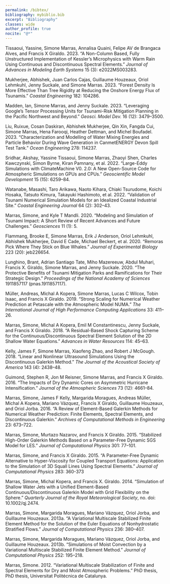 ```yaml
---
permalink: /bibtex/
bibliography: mybiblio.bib
excerpt: "Bibliography"
classes: wide
author_profile: true
nocite: "@*"
---
```


Tissaoui, Yassine, Simone Marras, Annalisa Quaini, Felipe AV de Brangaca
Alves, and Francis X Giraldo. 2023. “A Non-Column Based, Fully
Unstructured Implementation of Kessler’s Microphysics with Warm Rain
Using Continuous and Discontinuous Spectral Elements.” *Journal of
Advances in Modeling Earth Systems* 15 (3): e2022MS003283.

Mukherjee, Abhishek, Juan Carlos Cajas, Guillaume Houzeaux, Oriol
Lehmkuhl, Jenny Suckale, and Simone Marras. 2023. “Forest Density Is
More Effective Than Tree Rigidity at Reducing the Onshore Energy Flux of
Tsunamis.” *Coastal Engineering* 182: 104286.

Madden, Ian, Simone Marras, and Jenny Suckale. 2023. “Leveraging
Google’s Tensor Processing Units for Tsunami-Risk Mitigation Planning in
the Pacific Northwest and Beyond.” *Geosci. Model Dev.* 16 (12):
3479–3500.

Liu, Ruixue, Cosan Daskiran, Abhishek Mukherjee, Qin Xin, Fangda Cui,
Simone Marras, Hena Farooqi, Heather Dettman, and Michel Boufadel. 2023.
“Characterization and Modelling of Water Mixing Energies and Particle
Behavior During Wave Generation in CanmetENERGY Devon Spill Test Tank.”
*Ocean Engineering* 278: 114237.

Sridhar, Akshay, Yassine Tissaoui, Simone Marras, Zhaoyi Shen, Charles
Kawczynski, Simon Byrne, Kiran Pamnany, et al. 2022. “Large-Eddy
Simulations with ClimateMachine V0. 2.0: A New Open-Source Code for
Atmospheric Simulations on GPUs and CPUs.” *Geoscientific Model
Development* 15 (15): 6259–84.

Watanabe, Masashi, Taro Arikawa, Naoto Kihara, Chiaki Tsurudome, Koichi
Hosaka, Tatsuto Kimura, Takayuki Hashimoto, et al. 2022. “Validation of
Tsunami Numerical Simulation Models for an Idealized Coastal Industrial
Site.” *Coastal Engineering Journal* 64 (2): 302–43.

Marras, Simone, and Kyle T Mandli. 2020. “Modeling and Simulation of
Tsunami Impact: A Short Review of Recent Advances and Future
Challenges.” *Geosciences* 11 (1): 5.

Flammang, Brooke E, Simone Marras, Erik J Anderson, Oriol Lehmkuhl,
Abhishek Mukherjee, David E Cade, Michael Beckert, et al. 2020. “Remoras
Pick Where They Stick on Blue Whales.” *Journal of Experimental Biology*
223 (20): jeb226654.

Lunghino, Brant, Adrian Santiago Tate, Miho Mazereeuw, Abdul Muhari,
Francis X. Giraldo, Simone Marras, and Jenny Suckale. 2020. “The
Protective Benefits of Tsunami Mitigation Parks and Ramifications for
Their Strategic Design.” *Proceedings of the National Academy of
Sciences* 1911857117 (pnas.1911857117).

Müller, Andreas, Michal A Kopera, Simone Marras, Lucas C Wilcox, Tobin
Isaac, and Francis X Giraldo. 2019. “Strong Scaling for Numerical
Weather Prediction at Petascale with the Atmospheric Model NUMA.” *The
International Journal of High Performance Computing Applications* 33:
411–26.


Marras, Simone, Michal A Kopera, Emil M Constantinescu, Jenny Suckale,
and Francis X Giraldo. 2018. “A Residual-Based Shock Capturing Scheme
for the Continuous/Discontinuous Spectral Element Solution of the 2D
Shallow Water Equations.” *Advances in Water Resources* 114: 45–63.

Kelly, James F, Simone Marras, Xiaofeng Zhao, and Robert J McGough.
2018. “Linear and Nonlinear Ultrasound Simulations Using the
Discontinuous Galerkin Method.” *The Journal of the Acoustical Society
of America* 143 (4): 2438–48.


Guimond, Stephen R, Jon M Reisner, Simone Marras, and Francis X Giraldo.
2016. “The Impacts of Dry Dynamic Cores on Asymmetric Hurricane
Intensification.” *Journal of the Atmospheric Sciences* 73 (12):
4661–84.


Marras, Simone, James F Kelly, Margarida Moragues, Andreas Müller,
Michal A Kopera, Mariano Vázquez, Francis X Giraldo, Guillaume Houzeaux,
and Oriol Jorba. 2016. “A Review of Element-Based Galerkin Methods for
Numerical Weather Prediction: Finite Elements, Spectral Elements, and
Discontinuous Galerkin.” *Archives of Computational Methods in
Engineering* 23: 673–722.


Marras, Simone, Murtazo Nazarov, and Francis X Giraldo. 2015.
“Stabilized High-Order Galerkin Methods Based on a Parameter-Free
Dynamic SGS Model for LES.” *Journal of Computational Physics* 301:
77–101.


Marras, Simone, and Francis X Giraldo. 2015. “A Parameter-Free Dynamic
Alternative to Hyper-Viscosity for Coupled Transport Equations:
Application to the Simulation of 3D Squall Lines Using Spectral
Elements.” *Journal of Computational Physics* 283: 360-373


Marras, Simone, Michal Kopera, and Francis X. Giraldo. 2014. “Simulation
of Shallow Water Jets with a Unified Element-Based
Continuous/Discontinuous Galerkin Model with Grid Flexibility on the
Sphere.” *Quarterly Journal of the Royal Meteorological Society*, no.
doi: 10.1002/qj.2474.

Marras, Simone, Margarida Moragues, Mariano Vázquez, Oriol Jorba, and
Guillaume Houzeaux. 2013a. “A Variational Multiscale Stabilized Finite
Element Method for the Solution of the Euler Equations of Nonhydrostatic
Stratified Flows.” *Journal of Computational Physics* 236: 380–407.

Marras, Simone, Margarida Moragues, Mariano Vázquez, Oriol Jorba, and
Guillaume Houzeaux. 2013b. “Simulations of Moist Convection by a Variational Multiscale
Stabilized Finite Element Method.” *Journal of Computational Physics*
252: 195–218.

Marras, Simone. 2012. “Variational Multiscale Stabilization of Finite
and Spectral Elements for Dry and Moist Atmospheric Problems.” PhD
thesis, PhD thesis, Universitat Politécnica de Catalunya.
